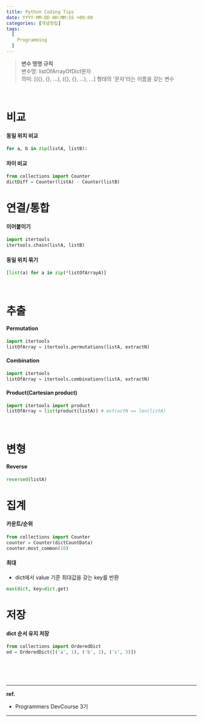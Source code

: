 ```yaml
---
title: Python Coding Tips
date: YYYY-MM-DD HH:MM:SS +09:00
categories: [개념정립]
tags:
  [
    Programming
  ]
---
```


> **변수 명명 규칙**<br/>
> 변수명: listOfArrayOfDict문자<br/>
> 의미: [({}, {}, ...), ({}, {}, ...), ...] 형태의 '문자'라는 이름을 갖는 변수

<br/>

# 비교

#### 동일 위치 비교

```python
for a, b in zip(listA, listB):
```

#### 차이 비교

```python
from collections import Counter
dictDiff = Counter(listA) - Counter(listB)
```

# 연결/통합

#### 이어붙이기

```python
import itertools
itertools.chain(listA, listB)
```

#### 동일 위치 묶기

```python
[list(a) for a in zip(*listOfArrayA)]
```

<br/>

# 추출

#### Permutation

```python
import itertools
listOfArray = itertools.permutations(listA, extractN)
```

#### Combination

```python
import itertools
listOfArray = itertools.combinations(listA, extractN)
```

#### Product(Cartesian product)

```python
import itertools import product
listOfArray = list(product(listA)) # extractN == len(listA)
```

<br/>

# 변형

#### Reverse

```python
reversed(listA)
```

# 집계

#### 카운트/순위

```python
from collections import Counter
counter = Counter(dictCountData)
counter.most_common(10)
```

#### 최대

- dict에서 value 기준 최대값을 갖는 key를 반환

```python
max(dict, key=dict.get)
```

# 저장

#### dict 순서 유지 저장

```python
from collections import OrderedDict
od = OrderedDict([('a', 1), ('b', 2), ('c', 3)])
```

<br/>
<br/>
<br/>

<hr/>

**ref.**<br/>
- Programmers DevCourse 3기

<hr/>